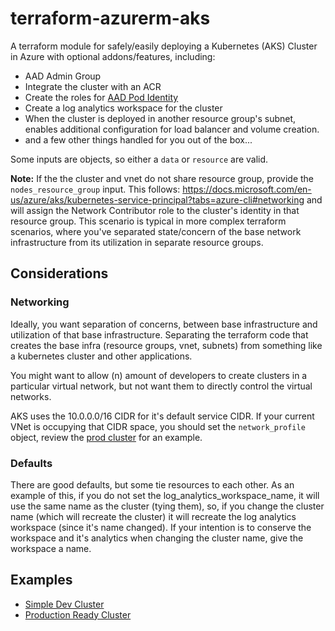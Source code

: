 # terraform-azurerm-aks

A terraform module for safely/easily deploying a Kubernetes (AKS) Cluster in Azure with optional addons/features, including:
- AAD Admin Group
- Integrate the cluster with an ACR
- Create the roles for [AAD Pod Identity](https://github.com/Azure/aad-pod-identity)
- Create a log analytics workspace for the cluster
- When the cluster is deployed in another resource group's subnet, enables additional configuration for load balancer and volume creation.
- and a few other things handled for you out of the box...

Some inputs are objects, so either a `data` or `resource` are valid.

**Note:** If the the cluster and vnet do not share resource group, provide the `nodes_resource_group` input. This follows: https://docs.microsoft.com/en-us/azure/aks/kubernetes-service-principal?tabs=azure-cli#networking and will assign the Network Contributor role to the cluster's identity in that resource group. This scenario is typical in more complex terraform scenarios, where you've separated state/concern of the base network infrastructure from its utilization in separate resource groups.

## Considerations
### Networking
Ideally, you want separation of concerns, between base infrastructure and utilization of that base infrastructure. Separating the terraform code that creates the base infra (resource groups, vnet, subnets) from something like a kubernetes cluster and other applications.

You might want to allow (n) amount of developers to create clusters in a particular virtual network, but not want them to directly control the virtual networks.

AKS uses the 10.0.0.0/16 CIDR for it's default service CIDR. If your current VNet is occupying that CIDR space, you should set the `network_profile` object, review the [prod cluster](./examples/prod_cluster/) for an example.

### Defaults
There are good defaults, but some tie resources to each other. As an example of this, if you do not set the log_analytics_workspace_name, it will use the same name as the cluster (tying them), so, if you change the cluster name (which will recreate the cluster) it will recreate the log analytics workspace (since it's name changed). If your intention is to conserve the workspace and it's analytics when changing the cluster name, give the workspace a name.

## Examples
- [Simple Dev Cluster](./examples/simple_dev_cluster/)
- [Production Ready Cluster](./examples/prod_cluster/)
